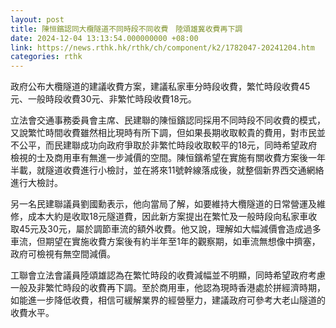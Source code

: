 ```yaml
---
layout: post
title: 陳恒鑌認同大欖隧道不同時段不同收費　陸頌雄冀收費再下調
date: 2024-12-04 13:13:54.000000000 +08:00
link: https://news.rthk.hk/rthk/ch/component/k2/1782047-20241204.htm
categories: rthk
---
```


政府公布大欖隧道的建議收費方案，建議私家車分時段收費，繁忙時段收費45元、一般時段收費30元、非繁忙時段收費18元。

立法會交通事務委員會主席、民建聯的陳恒鑌認同採用不同時段不同收費的模式，又說繁忙時間收費雖然相比現時有所下調，但如果長期收取較貴的費用，對市民並不公平，而民建聯成功向政府爭取於非繁忙時段收取較平的18元，同時希望政府檢視的士及商用車有無進一步減價的空間。陳恒鑌希望在實施有關收費方案後一年半載，就隧道收費進行小檢討，並在將來11號幹線落成後，就整個新界西交通網絡進行大檢討。

另一名民建聯議員劉國勳表示，他向當局了解，如要維持大欖隧道的日常營運及維修，成本大約是收取18元隧道費，因此新方案提出在繁忙及一般時段向私家車收取45元及30元，屬於調節車流的額外收費。他又說，理解如大幅減價會造成過多車流，但期望在實施收費方案後有約半年至1年的觀察期，如車流無想像中擠塞，政府可檢視有無空間減價。

工聯會立法會議員陸頌雄認為在繁忙時段的收費減幅並不明顯，同時希望政府考慮一般及非繁忙時段的收費再下調。至於商用車，他認為現時香港處於拼經濟時期，如能進一步降低收費，相信可緩解業界的經營壓力，建議政府可參考大老山隧道的收費水平。
